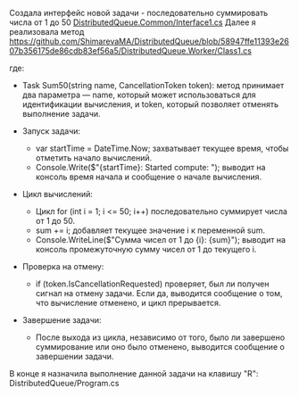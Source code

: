 Создала интерфейс новой задачи - последовательно суммировать числа от 1 до 50
[DistributedQueue.Common/Interface1.cs](https://github.com/ShimarevaMA/DistributedQueue/blob/58947ffe11393e2607b356175de86cdb83ef56a5/DistributedQueue.Common/Interface1.cs)
Далее я реализовала метод
https://github.com/ShimarevaMA/DistributedQueue/blob/58947ffe11393e2607b356175de86cdb83ef56a5/DistributedQueue.Worker/Class1.cs

 где:
  - Task Sum50(string name, CancellationToken token): метод принимает два параметра — name, который может использоваться для идентификации вычисления, и token, который позволяет отменять выполнение задачи.

  - Запуск задачи:
    - var startTime = DateTime.Now; захватывает текущее время, чтобы отметить начало вычислений.
    - Console.Write($"{startTime}: Started compute: "); выводит на консоль время начала и сообщение о начале вычисления.

  - Цикл вычислений:
    - Цикл for (int i = 1; i <= 50; i++) последовательно суммирует числа от 1 до 50.
    - sum += i; добавляет текущее значение i к переменной sum.
    - Console.WriteLine($"Сумма чисел от 1 до {i}: {sum}"); выводит на консоль промежуточную сумму чисел от 1 до текущего i.

  - Проверка на отмену:
    - if (token.IsCancellationRequested) проверяет, был ли получен сигнал на отмену задачи. Если да, выводится сообщение о том, что вычисление отменено, и цикл прерывается.

  - Завершение задачи:
    - После выхода из цикла, независимо от того, было ли завершено суммирование или оно было отменено, выводится сообщение о завершении задачи.

В конце я назначила выполнение данной задачи на клавишу "R":
DistributedQueue/Program.cs
